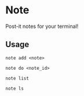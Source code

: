 # Note
Post-it notes for your terminal!

## Usage
```
note add <note>
```

```
note do <note_id>
```

```
note list
```

```
note ls
```
